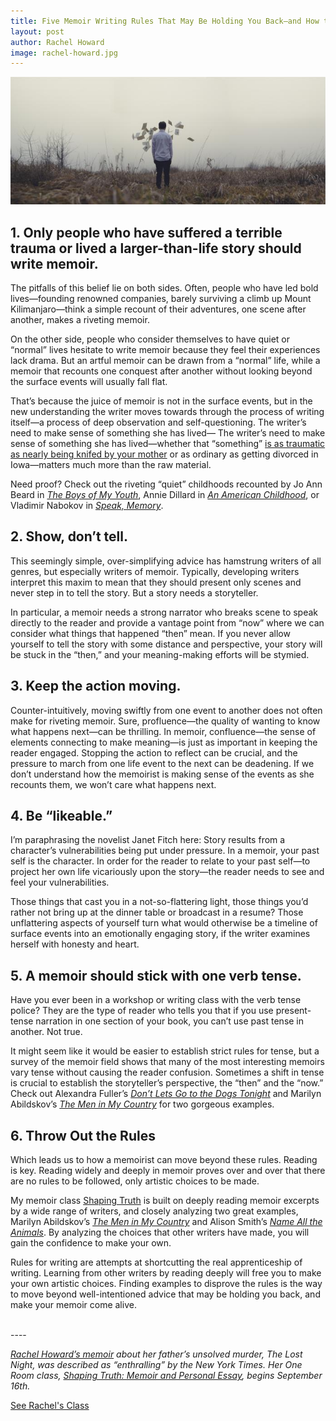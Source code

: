 ```yaml
---
title: Five Memoir Writing Rules That May Be Holding You Back—and How to Move Beyond Them
layout: post
author: Rachel Howard
image: rachel-howard.jpg
---
```

![Picture of flying papers](/img/flying_paper.jpg)

## 1. Only people who have suffered a terrible trauma or lived a larger-than-life story should write memoir. 

The pitfalls of this belief lie on both sides. Often, people who have led bold lives—founding renowned companies, barely surviving a climb up Mount Kilimanjaro—think a simple recount of their adventures, one scene after another, makes a riveting memoir.


On the other side, people who consider themselves to have quiet or “normal” lives hesitate to write memoir because they feel their experiences lack drama. But an artful memoir can be drawn from a “normal” life, while a memoir that recounts one conquest after another without looking beyond the surface events will usually fall flat.


That’s because the juice of memoir is not in the surface events, but in the new understanding the writer moves towards through the process of writing itself—a process of deep observation and self-questioning. The writer’s need to make sense of something she has lived— The writer’s need to make sense of something she has lived—whether that “something” [is as traumatic as nearly being knifed by your mother](http://www.powells.com/biblio/17-9780140179835-106) or as ordinary as getting divorced in Iowa—matters much more than the raw material.


Need proof? Check out the riveting “quiet” childhoods recounted by Jo Ann Beard in [_The Boys of My Youth_](http://www.powells.com/biblio/1-9780316085250-12), Annie Dillard in [_An American Childhood_](http://www.powells.com/biblio/7-9780060915186-5), or Vladimir Nabokov in [_Speak, Memory_](http://www.powells.com/biblio/74-9780679723394-0).


## 2. Show, don’t tell.

This seemingly simple, over-simplifying advice has hamstrung writers of all genres, but especially writers of memoir. Typically, developing writers interpret this maxim to mean that they should present only scenes and never step in to tell the story. But a story needs a storyteller.


In particular, a memoir needs a strong narrator who breaks scene to speak directly to the reader and provide a vantage point from “now” where we can consider what things that happened “then” mean. If you never allow yourself to tell the story with some distance and perspective, your story will be stuck in the “then,” and your meaning-making efforts will be stymied. 

## 3. Keep the action moving.

Counter-intuitively, moving swiftly from one event to another does not often make for riveting memoir. Sure, profluence—the quality of wanting to know what happens next—can be thrilling. In memoir, confluence—the sense of elements connecting to make meaning—is just as important in keeping the reader engaged. Stopping the action to reflect can be crucial, and the pressure to march from one life event to the next can be deadening. If we don’t understand how the memoirist is making sense of the events as she recounts them, we won’t care what happens next.

## 4. Be “likeable.” 

I’m paraphrasing the novelist Janet Fitch here: Story results from a character’s vulnerabilities being put under pressure. In a memoir, your past self is the character. In order for the reader to relate to your past self—to project her own life vicariously upon the story—the reader needs to see and feel your vulnerabilities.


Those things that cast you in a not-so-flattering light, those things you’d rather not bring up at the dinner table or broadcast in a resume? Those unflattering aspects of yourself turn what would otherwise be a timeline of surface events into an emotionally engaging story, if the writer examines herself with honesty and heart.

## 5. A memoir should stick with one verb tense. 

Have you ever been in a workshop or writing class with the verb tense police? They are the type of reader who tells you that if you use present-tense narration in one section of your book, you can’t use past tense in another. Not true.


It might seem like it would be easier to establish strict rules for tense, but a survey of the memoir field shows that many of the most interesting memoirs vary tense without causing the reader confusion. Sometimes a shift in tense is crucial to establish the storyteller’s perspective, the “then” and the “now.” Check out Alexandra Fuller’s [_Don’t Lets Go to the Dogs Tonight_](http://www.powells.com/biblio/7-9780375758997-4) and Marilyn Abildskov’s [_The Men in My Country_](http://www.powells.com/biblio/1-9780877459040-6) for two gorgeous examples.


## 6. Throw Out the Rules

Which leads us to how a memoirist can move beyond these rules. Reading is key. Reading widely and deeply in memoir proves over and over that there are no rules to be followed, only artistic choices to be made.


My memoir class [Shaping Truth](https://app.joinoneroom.com/course/shaping-truth-memoir-and-personal-essay/) is built on deeply reading memoir excerpts by a wide range of writers, and closely analyzing two great examples, Marilyn Abildskov’s [_The Men in My Country_](http://www.powells.com/biblio/1-9780877459040-6) and Alison Smith’s [_Name All the Animals_](http://www.powells.com/biblio/1-9780743255233-12). By analyzing the choices that other writers have made, you will gain the confidence to make your own.


Rules for writing are attempts at shortcutting the real apprenticeship of writing. Learning from other writers by reading deeply will free you to make your own artistic choices. Finding examples to disprove the rules is the way to move beyond well-intentioned advice that may be holding you back, and make your memoir come alive.

<br>
----
<br>

[_Rachel Howard’s memoir_](https://app.joinoneroom.com/teacher/rachel-howard/) _about her father’s unsolved murder, The Lost Night, was described as “enthralling” by the New York Times. Her One Room class,_ [_Shaping Truth: Memoir and Personal Essay_](https://app.joinoneroom.com/course/shaping-truth-memoir-and-personal-essay/)_, begins September 16th._

<div class="tc pam">
      <a class="btn btn--blue pal br3" href="https://app.joinoneroom.com/course/shaping-truth-memoir-and-personal-essay/">See Rachel's Class</a>
    </div>